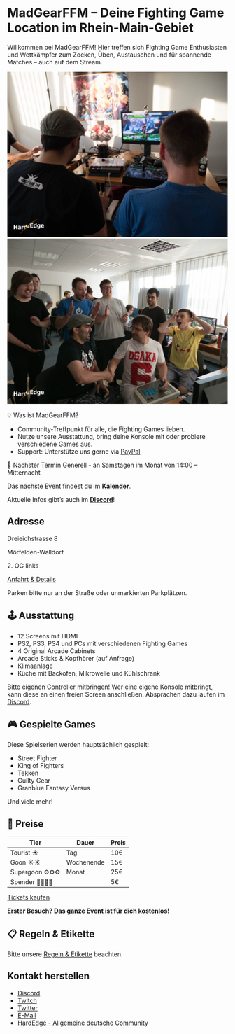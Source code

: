 # MadGearFFM – Deine Fighting Game Location im Rhein-Main-Gebiet

Willkommen bei MadGearFFM!
Hier treffen sich Fighting Game Enthusiasten und Wettkämpfer zum Zocken, Üben, Austauschen und für spannende Matches – auch auf dem Stream.

![Location](/photos/location1.jpg)
![Location](/photos/location2.jpg)

💡 Was ist MadGearFFM?
- Community-Treffpunkt für alle, die Fighting Games lieben.
- Nutze unsere Ausstattung, bring deine Konsole mit oder probiere verschiedene Games aus.
- Support: Unterstütze uns gerne via [PayPal](https://paypal.me/madgearfgc)

📅 Nächster Termin
Generell - an Samstagen im Monat von 14:00 – Mitternacht

Das nächste Event findest du im **[Kalender](https://kalender.madgear.org)**.

Aktuelle Infos gibt’s auch im **[Discord](https://discord.madgear.org)**!

## Adresse
Dreieichstrasse 8

Mörfelden-Walldorf

2\. OG links

[Anfahrt & Details](./anfahrt.md)

Parken bitte nur an der Straße oder unmarkierten Parkplätzen.


## 🕹️ Ausstattung
- 12 Screens mit HDMI
- PS2, PS3, PS4 und PCs mit verschiedenen Fighting Games
- 4 Original Arcade Cabinets
- Arcade Sticks & Kopfhörer (auf Anfrage)
- Klimaanlage
- Küche mit Backofen, Mikrowelle und Kühlschrank

Bitte eigenen Controller mitbringen!
Wer eine eigene Konsole mitbringt, kann diese an einen freien Screen anschließen.
Absprachen dazu laufen im [Discord](https://discord.madgear.org).

## 🎮 Gespielte Games

Diese Spielserien werden hauptsächlich gespielt:
- Street Fighter
- King of Fighters
- Tekken
- Guilty Gear
- Granblue Fantasy Versus

Und viele mehr!

## 💸 Preise

| Tier | Dauer | Preis |
| --- | --- | --- |
| Tourist ☀️ | Tag | 10€ |
| Goon ☀️☀️ | Wochenende | 15€ | 
| Supergoon ⚙️⚙️⚙️ | Monat | 25€ |
| Spender 🙏🙏🙏🙏|  | 5€ |

[Tickets kaufen](./tickets.md)

**Erster Besuch? Das ganze Event ist für dich kostenlos!**

## 📋 Regeln & Etikette
Bitte unsere [Regeln & Etikette](./regeln.md) beachten.

## Kontakt herstellen

- [Discord](https://discord.madgear.org)
- [Twitch](https://twitch.tv/madgearffm)
- [Twitter](http://twitter.com/madgearffm)
- [E-Mail](mailto:kontakt@madgear.org)
- [HardEdge - Allgemeine deutsche Community](https://hardedge.org/)
